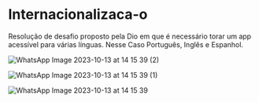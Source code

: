 # Internacionalizaca-o
Resolução de desafio proposto pela Dio em que é necessário torar um app acessível para várias línguas. Nesse Caso Português, Inglês e Espanhol.


![WhatsApp Image 2023-10-13 at 14 15 39 (2)](https://github.com/SidneyFelintro/Internacionalizaca-o/assets/132857534/7d2dfe95-bbc3-4e12-9d77-280d4af75959)


![WhatsApp Image 2023-10-13 at 14 15 39 (1)](https://github.com/SidneyFelintro/Internacionalizaca-o/assets/132857534/e4fbf762-5f98-48a4-ad99-b188a276343e)


![WhatsApp Image 2023-10-13 at 14 15 39](https://github.com/SidneyFelintro/Internacionalizaca-o/assets/132857534/26db0b24-237b-48bb-ac90-90bfee5ac4b5)
